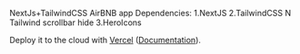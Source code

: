 NextJs+TailwindCSS AirBNB app
Dependencies:
1.NextJS
2.TailwindCSS N Tailwind scrollbar hide
3.HeroIcons









Deploy it to the cloud with [Vercel](https://vercel.com/new?utm_source=github&utm_medium=readme&utm_campaign=next-example) ([Documentation](https://nextjs.org/docs/deployment)).
